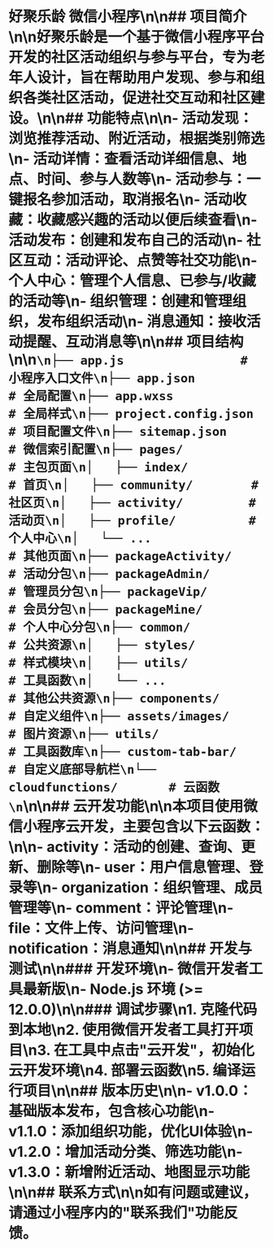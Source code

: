 # 好聚乐龄 微信小程序\n\n## 项目简介\n\n好聚乐龄是一个基于微信小程序平台开发的社区活动组织与参与平台，专为老年人设计，旨在帮助用户发现、参与和组织各类社区活动，促进社交互动和社区建设。\n\n## 功能特点\n\n- **活动发现**：浏览推荐活动、附近活动，根据类别筛选\n- **活动详情**：查看活动详细信息、地点、时间、参与人数等\n- **活动参与**：一键报名参加活动，取消报名\n- **活动收藏**：收藏感兴趣的活动以便后续查看\n- **活动发布**：创建和发布自己的活动\n- **社区互动**：活动评论、点赞等社交功能\n- **个人中心**：管理个人信息、已参与/收藏的活动等\n- **组织管理**：创建和管理组织，发布组织活动\n- **消息通知**：接收活动提醒、互动消息等\n\n## 项目结构\n\n```\n├── app.js                # 小程序入口文件\n├── app.json              # 全局配置\n├── app.wxss              # 全局样式\n├── project.config.json   # 项目配置文件\n├── sitemap.json          # 微信索引配置\n├── pages/                # 主包页面\n│   ├── index/            # 首页\n│   ├── community/        # 社区页\n│   ├── activity/         # 活动页\n│   ├── profile/          # 个人中心\n│   └── ...               # 其他页面\n├── packageActivity/      # 活动分包\n├── packageAdmin/         # 管理员分包\n├── packageVip/           # 会员分包\n├── packageMine/          # 个人中心分包\n├── common/               # 公共资源\n│   ├── styles/           # 样式模块\n│   ├── utils/            # 工具函数\n│   └── ...               # 其他公共资源\n├── components/           # 自定义组件\n├── assets/images/        # 图片资源\n├── utils/                # 工具函数库\n├── custom-tab-bar/       # 自定义底部导航栏\n└── cloudfunctions/       # 云函数\n```\n\n## 云开发功能\n\n本项目使用微信小程序云开发，主要包含以下云函数：\n\n- **activity**：活动的创建、查询、更新、删除等\n- **user**：用户信息管理、登录等\n- **organization**：组织管理、成员管理等\n- **comment**：评论管理\n- **file**：文件上传、访问管理\n- **notification**：消息通知\n\n## 开发与测试\n\n### 开发环境\n- 微信开发者工具最新版\n- Node.js 环境 (>= 12.0.0)\n\n### 调试步骤\n1. 克隆代码到本地\n2. 使用微信开发者工具打开项目\n3. 在工具中点击"云开发"，初始化云开发环境\n4. 部署云函数\n5. 编译运行项目\n\n## 版本历史\n\n- v1.0.0：基础版本发布，包含核心功能\n- v1.1.0：添加组织功能，优化UI体验\n- v1.2.0：增加活动分类、筛选功能\n- v1.3.0：新增附近活动、地图显示功能\n\n## 联系方式\n\n如有问题或建议，请通过小程序内的"联系我们"功能反馈。